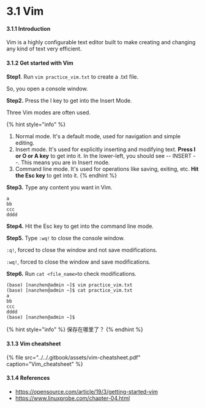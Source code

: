# 3.1 Vim

#### 3.1.1 Introduction

Vim is a highly configurable text editor built to make creating and changing any kind of text very efficient.

#### 3.1.2 Get started with Vim

**Step1**. Run `vim practice_vim.txt` to create a .txt file.

So, you open a console window.

**Step2.** Press the I key to get into the Insert Mode.

Three Vim modes are often used.

{% hint style="info" %}
1. Normal mode. It's a default mode, used for navigation and simple editing.
2. Insert mode. It's used for explicitly inserting and modifying text. **Press I or O or A key** to get into it. In the lower-left, you should see -- INSERT --. This means you are in Insert mode.
3. Command line mode. It's used for operations like saving, exiting, etc. **Hit the Esc key** to get into it.
{% endhint %}

**Step3.** Type any content you want in Vim.

```text
a
bb
ccc
dddd
```

**Step4.** Hit the Esc key to get into the command line mode.

**Step5.** Type `:wq!` to close the console window.

`:q!`, forced to close the window and not save modifications.

`:wq!`, forced to close the window and save modifications.

**Step6.** Run `cat <file_name>`to check modifications.

```text
(base) [nanzhen@admin ~]$ vim practice_vim.txt
(base) [nanzhen@admin ~]$ cat practice_vim.txt
a
bb
ccc
dddd
(base) [nanzhen@admin ~]$ 
```

{% hint style="info" %}
保存在哪里了？
{% endhint %}

#### 3.1.3 Vim cheatsheet

{% file src="../../.gitbook/assets/vim-cheatsheet.pdf" caption="Vim\_cheatsheet" %}

#### 3.1.4 References

* https://opensource.com/article/19/3/getting-started-vim
* https://www.linuxprobe.com/chapter-04.html





